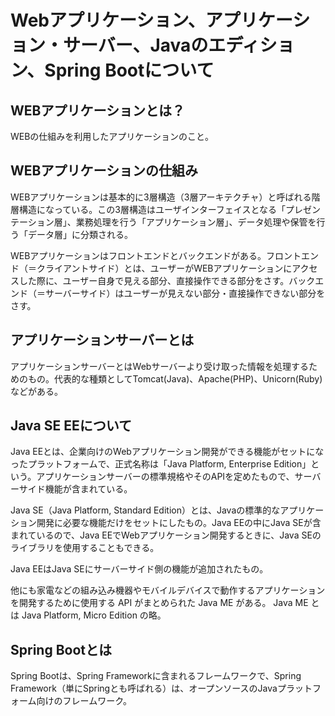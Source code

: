 # Webアプリケーション、アプリケーション・サーバー、Javaのエディション、Spring Bootについて


## WEBアプリケーションとは？

WEBの仕組みを利用したアプリケーションのこと。

##  WEBアプリケーションの仕組み

WEBアプリケーションは基本的に3層構造（3層アーキテクチャ）と呼ばれる階層構造になっている。この3層構造はユーザインターフェイスとなる「プレゼンテーション層」、業務処理を行う「アプリケーション層」、データ処理や保管を行う「データ層」に分類される。

WEBアプリケーションはフロントエンドとバックエンドがある。フロントエンド（＝クライアントサイド）とは、ユーザーがWEBアプリケーションにアクセスした際に、ユーザー自身で見える部分、直接操作できる部分をさす。バックエンド（＝サーバーサイド）はユーザーが見えない部分・直接操作できない部分をさす。

## アプリケーションサーバーとは

アプリケーションサーバーとはWebサーバーより受け取った情報を処理するためのもの。代表的な種類としてTomcat(Java)、Apache(PHP)、Unicorn(Ruby)などがある。

## Java SE EEについて

Java EEとは、企業向けのWebアプリケーション開発ができる機能がセットになったプラットフォームで、正式名称は「Java Platform, Enterprise Edition」という。アプリケーションサーバーの標準規格やそのAPIを定めたもので、サーバーサイド機能が含まれている。

Java SE（Java Platform, Standard Edition）とは、Javaの標準的なアプリケーション開発に必要な機能だけをセットにしたもの。Java EEの中にJava SEが含まれているので、Java EEでWebアプリケーション開発するときに、Java SEのライブラリを使用することもできる。

Java EEはJava SEにサーバーサイド側の機能が追加されたもの。

他にも家電などの組み込み機器やモバイルデバイスで動作するアプリケーションを開発するために使用する API がまとめられた Java ME がある。 Java ME とは Java Platform, Micro Edition の略。

## Spring Bootとは

Spring Bootは、Spring Frameworkに含まれるフレームワークで、Spring Framework（単にSpringとも呼ばれる）は、オープンソースのJavaプラットフォーム向けのフレームワーク。
